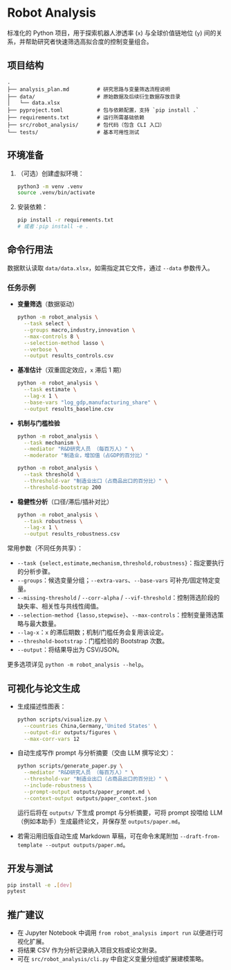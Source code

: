 # Robot Analysis

标准化的 Python 项目，用于探索机器人渗透率 (`x`) 与全球价值链地位 (`y`) 间的关系，并帮助研究者快速筛选高拟合度的控制变量组合。

## 项目结构
```
.
├── analysis_plan.md         # 研究思路与变量筛选流程说明
├── data/                    # 原始数据及后续衍生数据存放目录
│   └── data.xlsx
├── pyproject.toml           # 包与依赖配置，支持 `pip install .`
├── requirements.txt         # 运行所需基础依赖
├── src/robot_analysis/      # 包代码（包含 CLI 入口）
└── tests/                   # 基本可用性测试
```

## 环境准备
1. （可选）创建虚拟环境：
   ```bash
   python3 -m venv .venv
   source .venv/bin/activate
   ```
2. 安装依赖：
   ```bash
   pip install -r requirements.txt
   # 或者：pip install -e .
   ```

## 命令行用法
数据默认读取 `data/data.xlsx`，如需指定其它文件，通过 `--data` 参数传入。

### 任务示例
- **变量筛选**（数据驱动）  
  ```bash
  python -m robot_analysis \
    --task select \
    --groups macro,industry,innovation \
    --max-controls 8 \
    --selection-method lasso \
    --verbose \
    --output results_controls.csv
  ```
- **基准估计**（双重固定效应，`x` 滞后 1 期）  
  ```bash
  python -m robot_analysis \
    --task estimate \
    --lag-x 1 \
    --base-vars "log_gdp,manufacturing_share" \
    --output results_baseline.csv
  ```
- **机制与门槛检验**  
  ```bash
  python -m robot_analysis \
    --task mechanism \
    --mediator "R&D研究人员 （每百万人）" \
    --moderator "制造业，增加值（占GDP的百分比）"

  python -m robot_analysis \
    --task threshold \
    --threshold-var "制造业出口（占商品出口的百分比）" \
    --threshold-bootstrap 200
  ```
- **稳健性分析**（口径/滞后/插补对比）  
  ```bash
  python -m robot_analysis \
    --task robustness \
    --lag-x 1 \
    --output results_robustness.csv
  ```

常用参数（不同任务共享）：
- `--task {select,estimate,mechanism,threshold,robustness}`：指定要执行的分析步骤。
- `--groups`：候选变量分组；`--extra-vars`、`--base-vars` 可补充/固定特定变量。
- `--missing-threshold` / `--corr-alpha` / `--vif-threshold`：控制筛选阶段的缺失率、相关性与共线性阈值。
- `--selection-method {lasso,stepwise}`、`--max-controls`：控制变量筛选策略与最大数量。
- `--lag-x`：`x` 的滞后期数；机制/门槛任务会复用该设定。
- `--threshold-bootstrap`：门槛检验的 Bootstrap 次数。
- `--output`：将结果导出为 CSV/JSON。

更多选项详见 `python -m robot_analysis --help`。

## 可视化与论文生成
- 生成描述性图表：  
  ```bash
  python scripts/visualize.py \
    --countries China,Germany,'United States' \
    --output-dir outputs/figures \
    --max-corr-vars 12
  ```
- 自动生成写作 prompt 与分析摘要（交由 LLM 撰写论文）：  
  ```bash
  python scripts/generate_paper.py \
    --mediator "R&D研究人员 （每百万人）" \
    --threshold-var "制造业出口（占商品出口的百分比）" \
    --include-robustness \
    --prompt-output outputs/paper_prompt.md \
    --context-output outputs/paper_context.json
  ```
  运行后将在 `outputs/` 下生成 prompt 与分析摘要，可将 prompt 投喂给 LLM（例如本助手）生成最终论文，并保存至 `outputs/paper.md`。

- 若需沿用旧版自动生成 Markdown 草稿，可在命令末尾附加 `--draft-from-template --output outputs/paper.md`。

## 开发与测试
```bash
pip install -e .[dev]
pytest
```

## 推广建议
- 在 Jupyter Notebook 中调用 `from robot_analysis import run` 以便进行可视化扩展。
- 将结果 CSV 作为分析记录纳入项目文档或论文附录。
- 可在 `src/robot_analysis/cli.py` 中自定义变量分组或扩展建模策略。
